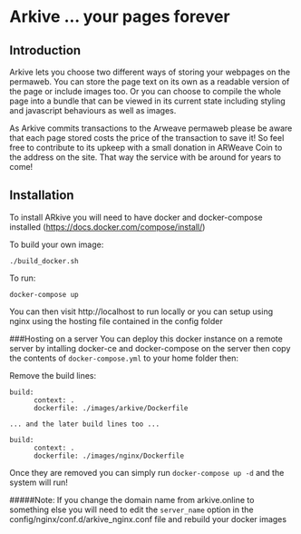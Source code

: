 # Arkive ... your pages forever

## Introduction
Arkive lets you choose two different ways of storing your webpages on the permaweb. You can store the page text on its own
as a readable version of the page or include images too. Or you can choose to compile the whole page into a bundle that can
be viewed in its current state including styling and javascript behaviours as well as images.

As Arkive commits transactions to the Arweave permaweb please be aware that each page stored costs the price of the transaction 
to save it! So feel free to contribute to its upkeep with a small donation in ARWeave Coin to the address on the site. That way the service 
with be around for years to come!

## Installation
To install ARkive you will need to have docker and docker-compose installed (https://docs.docker.com/compose/install/)

To build your own image:

```buildoutcfg
./build_docker.sh
```

To run:

```buildoutcfg
docker-compose up
```

You can then visit http://localhost to run locally or you can setup using nginx using the hosting file contained in the config folder

###Hosting on a server
You can deploy this docker instance on a remote server by intalling docker-ce and docker-compose on the server then copy
the contents of ```docker-compose.yml``` to your home folder then:

Remove the build lines:
```buildoutcfg
build:
      context: .
      dockerfile: ./images/arkive/Dockerfile

... and the later build lines too ...

build:
      context: .
      dockerfile: ./images/nginx/Dockerfile
```

Once they are removed you can simply run ```docker-compose up -d``` and the system will run!

#####Note:
If you change the domain name from arkive.online to something else you will need to edit the ```server_name``` option in the config/nginx/conf.d/arkive_nginx.conf file and rebuild your docker images